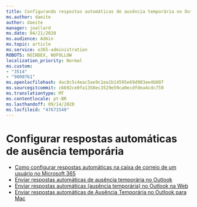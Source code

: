 ```yaml
---
title: Configurando respostas automáticas de ausência temporária no Outlook
ms.author: daeite
author: daeite
manager: joallard
ms.date: 04/21/2020
ms.audience: Admin
ms.topic: article
ms.service: o365-administration
ROBOTS: NOINDEX, NOFOLLOW
localization_priority: Normal
ms.custom:
- "3514"
- "9000761"
ms.openlocfilehash: 4ac8c5c4eac5ae9c1ea1b14595e69d983ee4b007
ms.sourcegitcommit: c6692ce0fa1358ec3529e59ca0ecdfdea4cdc759
ms.translationtype: MT
ms.contentlocale: pt-BR
ms.lasthandoff: 09/14/2020
ms.locfileid: "47671540"
---
```

# <a name="set-up-out-of-office-automatic-replies"></a>Configurar respostas automáticas de ausência temporária

- [Como configurar respostas automáticas na caixa de correio de um usuário no Microsoft 365](https://docs.microsoft.com/exchange/troubleshoot/configure-mailboxes/set-automatic-replies)
- [Enviar respostas automáticas de ausência temporária no Outlook](https://support.office.com/article/9742f476-5348-4f9f-997f-5e208513bd67)
- [Enviar respostas automáticas (ausência temporária) no Outlook na Web](https://support.office.com/article/0c193ab0-b9e1-4058-84be-a5b014242290)
- [Enviar respostas automáticas de Ausência Temporária no Outlook para Mac](https://support.office.com/article/4e07ab75-beda-4f9e-bcdc-44471ebacdee)